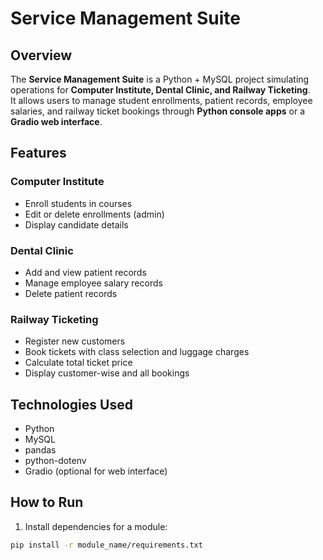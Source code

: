 # Service Management Suite

## Overview
The **Service Management Suite** is a Python + MySQL project simulating operations for **Computer Institute, Dental Clinic, and Railway Ticketing**.  
It allows users to manage student enrollments, patient records, employee salaries, and railway ticket bookings through **Python console apps** or a **Gradio web interface**.

## Features
### Computer Institute
- Enroll students in courses  
- Edit or delete enrollments (admin)  
- Display candidate details  

### Dental Clinic
- Add and view patient records  
- Manage employee salary records  
- Delete patient records  

### Railway Ticketing
- Register new customers  
- Book tickets with class selection and luggage charges  
- Calculate total ticket price  
- Display customer-wise and all bookings  

## Technologies Used
- Python  
- MySQL  
- pandas  
- python-dotenv  
- Gradio (optional for web interface)  

## How to Run
1. Install dependencies for a module:
```bash
pip install -r module_name/requirements.txt
